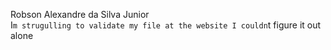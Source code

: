 Robson Alexandre da Silva Junior  
I`m strugulling to validate my file at the website I couldn`t figure it out alone 

